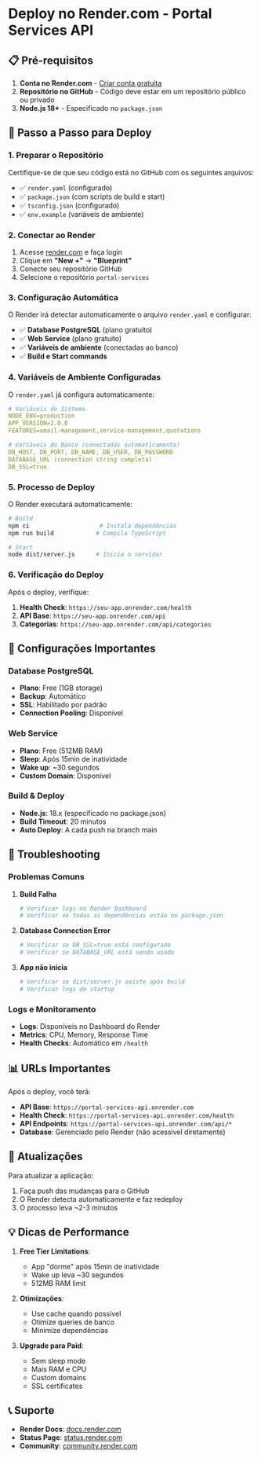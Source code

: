 # Deploy no Render.com - Portal Services API

## 📋 Pré-requisitos

1. **Conta no Render.com** - [Criar conta gratuita](https://render.com)
2. **Repositório no GitHub** - Código deve estar em um repositório público ou privado
3. **Node.js 18+** - Especificado no `package.json`

## 🚀 Passo a Passo para Deploy

### 1. Preparar o Repositório

Certifique-se de que seu código está no GitHub com os seguintes arquivos:
- ✅ `render.yaml` (configurado)
- ✅ `package.json` (com scripts de build e start)
- ✅ `tsconfig.json` (configurado)
- ✅ `env.example` (variáveis de ambiente)

### 2. Conectar ao Render

1. Acesse [render.com](https://render.com) e faça login
2. Clique em **"New +"** → **"Blueprint"**
3. Conecte seu repositório GitHub
4. Selecione o repositório `portal-services`

### 3. Configuração Automática

O Render irá detectar automaticamente o arquivo `render.yaml` e configurar:
- ✅ **Database PostgreSQL** (plano gratuito)
- ✅ **Web Service** (plano gratuito)
- ✅ **Variáveis de ambiente** (conectadas ao banco)
- ✅ **Build e Start commands**

### 4. Variáveis de Ambiente Configuradas

O `render.yaml` já configura automaticamente:

```yaml
# Variáveis do Sistema
NODE_ENV=production
APP_VERSION=2.0.0
FEATURES=email-management,service-management,quotations

# Variáveis do Banco (conectadas automaticamente)
DB_HOST, DB_PORT, DB_NAME, DB_USER, DB_PASSWORD
DATABASE_URL (connection string completa)
DB_SSL=true
```

### 5. Processo de Deploy

O Render executará automaticamente:

```bash
# Build
npm ci                    # Instala dependências
npm run build            # Compila TypeScript

# Start
node dist/server.js      # Inicia o servidor
```

### 6. Verificação do Deploy

Após o deploy, verifique:

1. **Health Check**: `https://seu-app.onrender.com/health`
2. **API Base**: `https://seu-app.onrender.com/api`
3. **Categorias**: `https://seu-app.onrender.com/api/categories`

## 🔧 Configurações Importantes

### Database PostgreSQL
- **Plano**: Free (1GB storage)
- **Backup**: Automático
- **SSL**: Habilitado por padrão
- **Connection Pooling**: Disponível

### Web Service
- **Plano**: Free (512MB RAM)
- **Sleep**: Após 15min de inatividade
- **Wake up**: ~30 segundos
- **Custom Domain**: Disponível

### Build & Deploy
- **Node.js**: 18.x (especificado no package.json)
- **Build Timeout**: 20 minutos
- **Auto Deploy**: A cada push na branch main

## 🐛 Troubleshooting

### Problemas Comuns

1. **Build Falha**
   ```bash
   # Verificar logs no Render Dashboard
   # Verificar se todas as dependências estão no package.json
   ```

2. **Database Connection Error**
   ```bash
   # Verificar se DB_SSL=true está configurado
   # Verificar se DATABASE_URL está sendo usada
   ```

3. **App não inicia**
   ```bash
   # Verificar se dist/server.js existe após build
   # Verificar logs de startup
   ```

### Logs e Monitoramento

- **Logs**: Disponíveis no Dashboard do Render
- **Metrics**: CPU, Memory, Response Time
- **Health Checks**: Automático em `/health`

## 📊 URLs Importantes

Após o deploy, você terá:

- **API Base**: `https://portal-services-api.onrender.com`
- **Health Check**: `https://portal-services-api.onrender.com/health`
- **API Endpoints**: `https://portal-services-api.onrender.com/api/*`
- **Database**: Gerenciado pelo Render (não acessível diretamente)

## 🔄 Atualizações

Para atualizar a aplicação:

1. Faça push das mudanças para o GitHub
2. O Render detecta automaticamente e faz redeploy
3. O processo leva ~2-3 minutos

## 💡 Dicas de Performance

1. **Free Tier Limitations**:
   - App "dorme" após 15min de inatividade
   - Wake up leva ~30 segundos
   - 512MB RAM limit

2. **Otimizações**:
   - Use cache quando possível
   - Otimize queries de banco
   - Minimize dependências

3. **Upgrade para Paid**:
   - Sem sleep mode
   - Mais RAM e CPU
   - Custom domains
   - SSL certificates

## 📞 Suporte

- **Render Docs**: [docs.render.com](https://docs.render.com)
- **Status Page**: [status.render.com](https://status.render.com)
- **Community**: [community.render.com](https://community.render.com)
